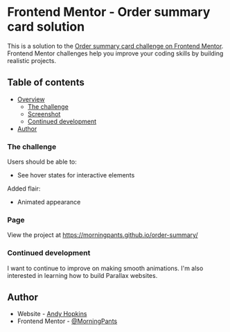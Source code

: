 # Frontend Mentor - Order summary card solution

This is a solution to the [Order summary card challenge on Frontend Mentor](https://www.frontendmentor.io/challenges/order-summary-component-QlPmajDUj). Frontend Mentor challenges help you improve your coding skills by building realistic projects. 

## Table of contents

- [Overview](#overview)
  - [The challenge](#the-challenge)
  - [Screenshot](#screenshot)
  - [Continued development](#continued-development)
- [Author](#author)

### The challenge

Users should be able to:

- See hover states for interactive elements

Added flair:

- Animated appearance

### Page

View the project at https://morningpants.github.io/order-summary/


### Continued development

I want to continue to improve on making smooth animations.  I'm also interested in learning how to build Parallax websites.

## Author

- Website - [Andy Hopkins](https://www.hopkinsandy.com)
- Frontend Mentor - [@MorningPants](https://www.frontendmentor.io/profile/MorningPants)
